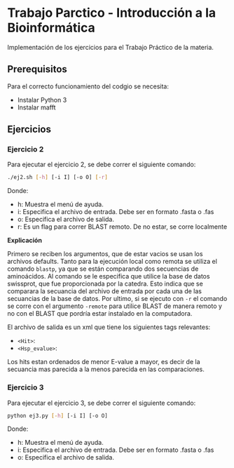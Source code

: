 # Trabajo Parctico - Introducción a la Bioinformática

Implementación de los ejercicios para el Trabajo Práctico de la materia. 

## Prerequisitos
Para el correcto funcionamiento del codgio se necesita:
- Instalar Python 3
- Instalar mafft

## Ejercicios

### Ejercicio 2

Para ejecutar el ejercicio 2, se debe correr el siguiente comando:

```bash
./ej2.sh [-h] [-i I] [-o O] [-r]
```

Donde:
- h: Muestra el menú de ayuda.
- i: Especifica el archivo de entrada. Debe ser en formato .fasta o .fas
- o: Especifica el archivo de salida.
- r: Es un flag para correr BLAST remoto. De no estar, se corre localmente

**Explicación**

Primero se reciben los argumentos, que de estar vacios se usan los archivos defaults. Tanto para la ejecución local como remota se utiliza el comando ``blastp``, ya que se están comparando dos secuencias de aminoácidos. Al comando se le especifica que utilice la base de datos swissprot, que fue proporcionada por la catedra. Esto indica que se comparara la secuancia del archivo de entrada por cada una de las secuancias de la base de datos. Por ultimo, si se ejecuto con ``-r`` el comando se corre con el argumento ``-remote`` para utilice BLAST de manera remoto y no con el BLAST que pordría estar instalado en la computadora. 

El archivo de salida es un xml que tiene los siguientes tags relevantes: 
- ``<Hit>``:
- ``<Hsp_evalue>``:

Los hits estan ordenados de menor E-value a mayor, es decir de la secuancia mas parecida a la menos parecida en las comparaciones. 

### Ejercicio 3

Para ejecutar el ejercicio 3, se debe correr el siguiente comando:

```bash
python ej3.py [-h] [-i I] [-o O]
```

Donde:
- h: Muestra el menú de ayuda.
- i: Especifica el archivo de entrada. Debe ser en formato .fasta o .fas
- o: Especifica el archivo de salida.

